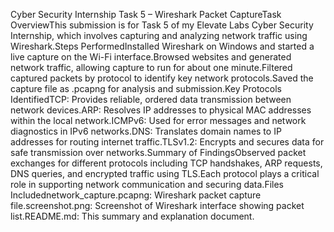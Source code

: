 Cyber Security Internship Task 5 – Wireshark Packet CaptureTask OverviewThis submission is for Task 5 of my Elevate Labs Cyber Security Internship, which involves capturing and analyzing network traffic using Wireshark.Steps PerformedInstalled Wireshark on Windows and started a live capture on the Wi-Fi interface.Browsed websites and generated network traffic, allowing capture to run for about one minute.Filtered captured packets by protocol to identify key network protocols.Saved the capture file as .pcapng for analysis and submission.Key Protocols IdentifiedTCP: Provides reliable, ordered data transmission between network devices.ARP: Resolves IP addresses to physical MAC addresses within the local network.ICMPv6: Used for error messages and network diagnostics in IPv6 networks.DNS: Translates domain names to IP addresses for routing internet traffic.TLSv1.2: Encrypts and secures data for safe transmission over networks.Summary of FindingsObserved packet exchanges for different protocols including TCP handshakes, ARP requests, DNS queries, and encrypted traffic using TLS.Each protocol plays a critical role in supporting network communication and securing data.Files Includednetwork_capture.pcapng: Wireshark packet capture file.screenshot.png: Screenshot of Wireshark interface showing packet list.README.md: This summary and explanation document.
